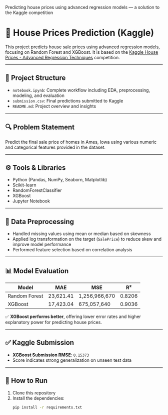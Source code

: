 Predicting house prices using advanced regression models — a solution to the Kaggle competition

# 🏡 House Prices Prediction (Kaggle)

This project predicts house sale prices using advanced regression models, focusing on Random Forest and XGBoost. It is based on the [Kaggle House Prices - Advanced Regression Techniques](https://www.kaggle.com/competitions/house-prices-advanced-regression-techniques/) competition.

---

## 📁 Project Structure

- `notebook.ipynb`: Complete workflow including EDA, preprocessing, modeling, and evaluation
- `submission.csv`: Final predictions submitted to Kaggle
- `README.md`: Project overview and insights

---

## 🔍 Problem Statement

Predict the final sale price of homes in Ames, Iowa using various numeric and categorical features provided in the dataset.

---

## ⚙️ Tools & Libraries

- Python (Pandas, NumPy, Seaborn, Matplotlib)
- Scikit-learn
- RandomForestClassifier
- XGBoost
- Jupyter Notebook

---

## 🧹 Data Preprocessing

- Handled missing values using mean or median based on skewness
- Applied log transformation on the target (`SalePrice`) to reduce skew and improve model performance
- Performed feature selection based on correlation analysis

---

## 📊 Model Evaluation

| Model         | MAE       | MSE           | R²     |
|---------------|-----------|---------------|--------|
| Random Forest | 23,621.41 | 1,256,966,670 | 0.8206 |
| XGBoost       | 17,423.04 |   675,057,640 | 0.9036 |

✅ **XGBoost performs better**, offering lower error rates and higher explanatory power for predicting house prices.

---

## ✅ Kaggle Submission

- **XGBoost Submission RMSE**: `0.15373`  
- Score indicates strong generalization on unseen test data

---

## 🚀 How to Run

1. Clone this repository
2. Install the dependencies:
   ```bash
   pip install -r requirements.txt
